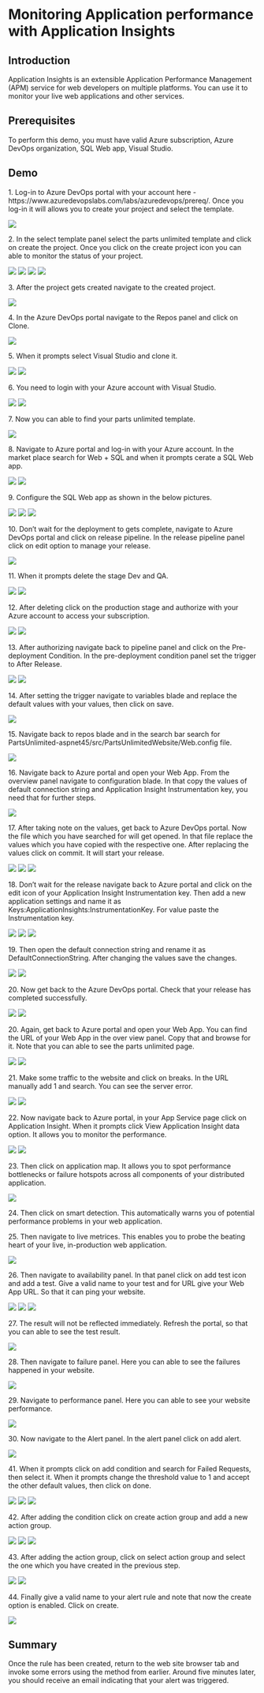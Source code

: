 <h1>Monitoring Application performance with Application Insights</h1>

<h2>Introduction</h2>
<p>Application Insights is an extensible Application Performance Management (APM) service for web developers on multiple platforms. You can use it to monitor your live web applications and other services.</p>

<h2>Prerequisites</h2>
<p>To perform this demo, you must have valid Azure subscription, Azure DevOps organization, SQL Web app, Visual Studio.</p>

<h2>Demo</h2>
<p>1. Log-in to Azure DevOps portal with your account here - https://www.azuredevopslabs.com/labs/azuredevops/prereq/. Once you log-in it will allows you to create your project and select the template.</p>
<img src="https://codesizzlergit.blob.core.windows.net/az203-5-004/Screenshot (11).png"/>
<p>2. In the select template panel select the parts unlimited template and click on create the project. Once you click on the create project icon you can able to monitor the status of your project.</p>
<img src="https://codesizzlergit.blob.core.windows.net/az203-5-004/Screenshot (16).png"/>
<img src="https://codesizzlergit.blob.core.windows.net/az203-5-004/Screenshot (17).png"/>
<img src="https://codesizzlergit.blob.core.windows.net/az203-5-004/Screenshot (18).png"/>
<img src="https://codesizzlergit.blob.core.windows.net/az203-5-004/Screenshot (19).png"/>
<p>3. After the project gets created navigate to the created project.</p>
<img src="https://codesizzlergit.blob.core.windows.net/az203-5-004/Screenshot (20).png"/>
<p>4. In the Azure DevOps portal navigate to the Repos panel and click on Clone.</p>
<img src="https://codesizzlergit.blob.core.windows.net/az203-5-004/Screenshot (21).png"/>
<p>5. When it prompts select Visual Studio and clone it.</p>
<img src="https://codesizzlergit.blob.core.windows.net/az203-5-004/Screenshot (22).png"/>
<img src="https://codesizzlergit.blob.core.windows.net/az203-5-004/Screenshot (23).png"/>
<p>6. You need to login with your Azure account with Visual Studio.</p>
<img src="https://codesizzlergit.blob.core.windows.net/az203-5-004/Screenshot (24).png"/>
<img src="https://codesizzlergit.blob.core.windows.net/az203-5-004/Screenshot (25).png"/>
<p>7. Now you can able to find your parts unlimited template.</p>
<img src="https://codesizzlergit.blob.core.windows.net/az203-5-004/Screenshot (26).png"/>
<p>8. Navigate to Azure portal and log-in with your Azure account. In the market place search for Web + SQL and when it prompts cerate a SQL Web app.</p>
<img src="https://codesizzlergit.blob.core.windows.net/az203-5-004/Screenshot (27).png"/>
<img src="https://codesizzlergit.blob.core.windows.net/az203-5-004/Screenshot (28).png"/>
<p>9. Configure the SQL Web app as shown in the below pictures.</p>
<img src="https://codesizzlergit.blob.core.windows.net/az203-5-004/Screenshot (29).png"/>
<img src="https://codesizzlergit.blob.core.windows.net/az203-5-004/Screenshot (31).png"/>
<img src="https://codesizzlergit.blob.core.windows.net/az203-5-004/Screenshot (33).png"/>
<p>10. Don’t wait for the deployment to gets complete, navigate to Azure DevOps portal and click on release pipeline. In the release pipeline panel click on edit option to manage your release.</p>
<img src="https://codesizzlergit.blob.core.windows.net/az203-5-004/Screenshot (35).png"/>
<p>11. When it prompts delete the stage Dev and QA.</p>
<img src="https://codesizzlergit.blob.core.windows.net/az203-5-004/Screenshot (37).png"/>
<img src="https://codesizzlergit.blob.core.windows.net/az203-5-004/Screenshot (38).png"/>
<p>12. After deleting click on the production stage and authorize with your Azure account to access your subscription.</p>
<img src="https://codesizzlergit.blob.core.windows.net/az203-5-004/Screenshot (39).png"/>
<img src="https://codesizzlergit.blob.core.windows.net/az203-5-004/Screenshot (40).png"/>
<p>13. After authorizing navigate back to pipeline panel and click on the Pre-deployment Condition. In the pre-deployment condition panel set the trigger to After Release.</p>
<img src="https://codesizzlergit.blob.core.windows.net/az203-5-004/Screenshot (41).png"/>
<img src="https://codesizzlergit.blob.core.windows.net/az203-5-004/Screenshot (42).png"/>
<p>14. After setting the trigger navigate to variables blade and replace the default values with your values, then click on save.</p>
<img src="https://codesizzlergit.blob.core.windows.net/az203-5-004/Screenshot (43).png"/>
<p>15. Navigate back to repos blade and in the search bar search for PartsUnlimited-aspnet45/src/PartsUnlimitedWebsite/Web.config file.</p>
<img src="https://codesizzlergit.blob.core.windows.net/az203-5-004/Screenshot (44).png"/>
<p>16. Navigate back to Azure portal and open your Web App. From the overview panel navigate to configuration blade. In that copy the values of default connection string and Application Insight Instrumentation key, you need that for further steps.</p>
<img src="https://codesizzlergit.blob.core.windows.net/az203-5-004/Screenshot (45).png"/>
<p>17. After taking note on the values, get back to Azure DevOps portal. Now the file which you have searched for will get opened. In that file replace the values which you have copied with the respective one. After replacing the values click on commit. It will start your release.</p>
<img src="https://codesizzlergit.blob.core.windows.net/az203-5-004/Screenshot (46).png"/>
<img src="https://codesizzlergit.blob.core.windows.net/az203-5-004/Screenshot (49).png"/>
<img src="https://codesizzlergit.blob.core.windows.net/az203-5-004/Screenshot (50).png"/>
<p>18. Don’t wait for the release navigate back to Azure portal and click on the edit icon of your Application Insight Instrumentation key. Then add a new application settings and name it as Keys:ApplicationInsights:InstrumentationKey. For value paste the Instrumentation key.</p>
<img src="https://codesizzlergit.blob.core.windows.net/az203-5-004/Screenshot (51).png"/>
<img src="https://codesizzlergit.blob.core.windows.net/az203-5-004/Screenshot (53).png"/>
<img src="https://codesizzlergit.blob.core.windows.net/az203-5-004/Screenshot (54).png"/>
<p>19. Then open the default connection string and rename it as DefaultConnectionString. After changing the values save the changes.</p>
<img src="https://codesizzlergit.blob.core.windows.net/az203-5-004/Screenshot (55).png"/>
<img src="https://codesizzlergit.blob.core.windows.net/az203-5-004/Screenshot (56).png"/>
<p>20. Now get back to the Azure DevOps portal. Check that your release has completed successfully.</p>
<img src="https://codesizzlergit.blob.core.windows.net/az203-5-004/Screenshot (57).png"/>
<img src="https://codesizzlergit.blob.core.windows.net/az203-5-004/Screenshot (58).png"/>
<p>20. Again, get back to Azure portal and open your Web App. You can find the URL of your Web App in the over view panel. Copy that and browse for it. Note that you can able to see the parts unlimited page.</p>
<img src="https://codesizzlergit.blob.core.windows.net/az203-5-004/Screenshot (59).png"/>
<img src="https://codesizzlergit.blob.core.windows.net/az203-5-004/Screenshot (60).png"/>
<p>21. Make some traffic to the website and click on breaks. In the URL manually add 1 and search. You can see the server error.</p>
<img src="https://codesizzlergit.blob.core.windows.net/az203-5-004/Screenshot (61).png"/>
<img src="https://codesizzlergit.blob.core.windows.net/az203-5-004/Screenshot (62).png"/>
<p>22. Now navigate back to Azure portal, in your App Service page click on Application Insight. When it prompts click View Application Insight data option. It allows you to monitor the performance.</p>
<img src="https://codesizzlergit.blob.core.windows.net/az203-5-004/Screenshot (63).png"/>
<img src="https://codesizzlergit.blob.core.windows.net/az203-5-004/Screenshot (65).png"/>
<p>23. Then click on application map. It allows you to spot performance bottlenecks or failure hotspots across all components of your distributed application.</p>
<img src="https://codesizzlergit.blob.core.windows.net/az203-5-004/Screenshot (66).png"/>
<p>24. Then click on smart detection. This automatically warns you of potential performance problems in your web application.</p>
<p>25. Then navigate to live metrices. This enables you to probe the beating heart of your live, in-production web application.</p>
<img src="https://codesizzlergit.blob.core.windows.net/az203-5-004/Screenshot (67).png"/>
<p>26. Then navigate to availability panel. In that panel click on add test icon and add a test. Give a valid name to your test and for URL give your Web App URL. So that it can ping your website.</p>
<img src="https://codesizzlergit.blob.core.windows.net/az203-5-004/Screenshot (77).png"/>
<img src="https://codesizzlergit.blob.core.windows.net/az203-5-004/Screenshot (78).png"/>
<img src="https://codesizzlergit.blob.core.windows.net/az203-5-004/Screenshot (79).png"/>
<p>27. The result will not be reflected immediately. Refresh the portal, so that you can able to see the test result.</p>
<img src="https://codesizzlergit.blob.core.windows.net/az203-5-004/Screenshot (80).png"/>
<p>28. Then navigate to failure panel. Here you can able to see the failures happened in your website.</p>
<img src="https://codesizzlergit.blob.core.windows.net/az203-5-004/Screenshot (81).png"/>
<p>29. Navigate to performance panel. Here you can able to see your website performance.</p>
<img src="https://codesizzlergit.blob.core.windows.net/az203-5-004/Screenshot (82).png"/>
<p>30. Now navigate to the Alert panel. In the alert panel click on add alert.</p>
<img src="https://codesizzlergit.blob.core.windows.net/az203-5-004/Screenshot (84).png"/>
<p>41. When it prompts click on add condition and search for Failed Requests, then select it. When it prompts change the threshold value to 1 and accept the other default values, then click on done.</p>
<img src="https://codesizzlergit.blob.core.windows.net/az203-5-004/Screenshot (85).png"/>
<img src="https://codesizzlergit.blob.core.windows.net/az203-5-004/Screenshot (86).png"/>
<img src="https://codesizzlergit.blob.core.windows.net/az203-5-004/Screenshot (87).png"/>
<p>42. After adding the condition click on create action group and add a new action group.</p>
<img src="https://codesizzlergit.blob.core.windows.net/az203-5-004/Screenshot (88).png"/>
<img src="https://codesizzlergit.blob.core.windows.net/az203-5-004/Screenshot (89).png"/>
<img src="https://codesizzlergit.blob.core.windows.net/az203-5-004/Screenshot (90).png"/>
<p>43. After adding the action group, click on select action group and select the one which you have created in the previous step.</p>
<img src="https://codesizzlergit.blob.core.windows.net/az203-5-004/Screenshot (91).png"/>
<img src="https://codesizzlergit.blob.core.windows.net/az203-5-004/Screenshot (92).png"/>
<p>44. Finally give a valid name to your alert rule and note that now the create option is enabled. Click on create.</p>
<img src="https://codesizzlergit.blob.core.windows.net/az203-5-004/Screenshot (93).png"/>

<h2>Summary</h2>
<p>Once the rule has been created, return to the web site browser tab and invoke some errors using the method from earlier. Around five minutes later, you should receive an email indicating that your alert was triggered.</p>
